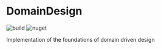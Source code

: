 # DomainDesign
![build](https://github.com/SmeeK153/DomainDesign/workflows/build/badge.svg)
![nuget](https://github.com/SmeeK153/DomainDesign/workflows/nuget/badge.svg)

Implementation of the foundations of domain driven design
